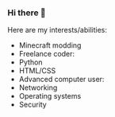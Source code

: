### Hi there 👋

Here are my interests/abilities:
- Minecraft modding
- Freelance coder:
-   Python
-   HTML/CSS
- Advanced computer user:
-   Networking
-   Operating systems
-   Security
